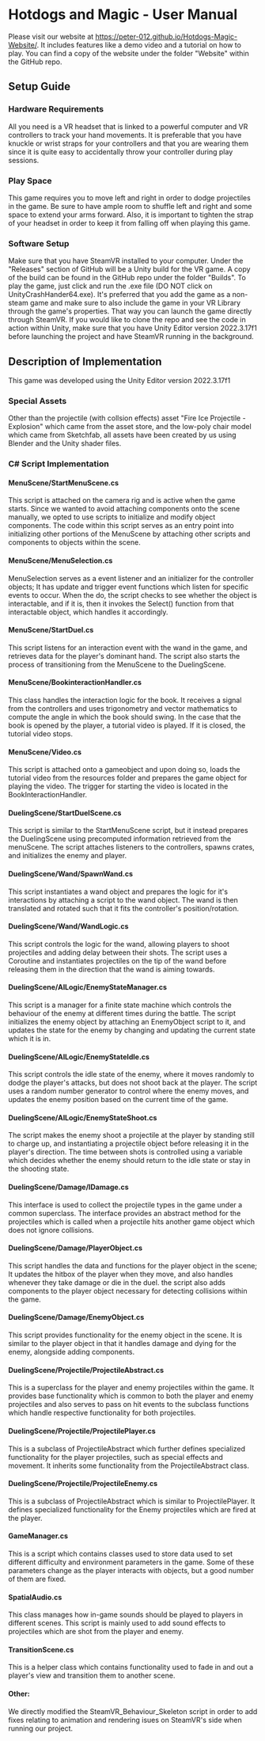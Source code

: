 # Hotdogs and Magic - User Manual

Please visit our website at https://peter-012.github.io/Hotdogs-Magic-Website/. It includes features like a demo video and a tutorial on how to play. You can find a copy of the website under the folder "Website" within the GitHub repo.

## Setup Guide

### Hardware Requirements
All you need is a VR headset that is linked to a powerful computer and VR controllers to track your hand movements. It is preferable that you have knuckle or wrist straps for your controllers and that you are wearing them since it is quite easy to accidentally throw your controller during play sessions.

### Play Space
This game requires you to move left and right in order to dodge projectiles in the game. Be sure to have ample room to shuffle left and right and some space to extend your arms forward. Also, it is important to tighten the strap of your headset in order to keep it from falling off when playing this game.

### Software Setup
Make sure that you have SteamVR installed to your computer. Under the "Releases" section of GitHub will be a Unity build for the VR game. A copy of the build can be found in the GitHub repo under the folder "Builds". To play the game, just click and run the .exe file (DO NOT click on UnityCrashHander64.exe). It's preferred that you add the game as a non-steam game and make sure to also include the game in your VR Library through the game's properties. That way you can launch the game directly through SteamVR. If you would like to clone the repo and see the code in action within Unity, make sure that you have Unity Editor version 2022.3.17f1 before launching the project and have SteamVR running in the background.

## Description of Implementation

This game was developed using the Unity Editor version 2022.3.17f1

### Special Assets
Other than the projectile (with collsion effects) asset "Fire Ice Projectile - Explosion" which came from the asset store, and the low-poly chair model which came from Sketchfab, all assets have been created by us using Blender and the Unity shader files.

### C# Script Implementation

#### MenuScene/StartMenuScene.cs
This script is attached on the camera rig and is active when the game starts. Since we wanted to avoid attaching components onto the scene manually, we opted to use scripts to initialize and modify object components. 
The code within this script serves as an entry point into initializing other portions of the MenuScene by attaching other scripts and components to objects within the scene.

#### MenuScene/MenuSelection.cs
MenuSelection serves as a event listener and an initializer for the controller objects; It has update and trigger event functions which listen for specific events to occur. 
When the do, the script checks to see whether the object is interactable, and if it is, then it invokes the Select() function from that interactable object, which handles it accordingly.

#### MenuScene/StartDuel.cs
This script listens for an interaction event with the wand in the game, and retrieves data for the player's dominant hand. The script also starts the process of transitioning from the MenuScene to the DuelingScene.

#### MenuScene/BookinteractionHandler.cs
This class handles the interaction logic for the book. It receives a signal from the controllers and uses trigonometry and vector mathematics to compute the angle in which the book should swing.
In the case that the book is opened by the player, a tutorial video is played. If it is closed, the tutorial video stops.

#### MenuScene/Video.cs
This script is attached onto a gameobject and upon doing so, loads the tutorial video from the resources folder and prepares the game object for playing the video. The trigger for starting the video is located in 
the BookInteractionHandler.

#### DuelingScene/StartDuelScene.cs
This script is similar to the StartMenuScene script, but it instead prepares the DuelingScene using precomputed information retrieved from the menuScene. 
The script attaches listeners to the controllers, spawns crates, and initializes the enemy and player.

#### DuelingScene/Wand/SpawnWand.cs
This script instantiates a wand object and prepares the logic for it's interactions by attaching a script to the wand object.
The wand is then translated and rotated such that it fits the controller's position/rotation.

#### DuelingScene/Wand/WandLogic.cs
This script controls the logic for the wand, allowing players to shoot projectiles and adding delay between their shots. The script uses a Coroutine and instantiates projectiles on the tip of the wand before
releasing them in the direction that the wand is aiming towards.

#### DuelingScene/AILogic/EnemyStateManager.cs
This script is a manager for a finite state machine which controls the behaviour of the enemy at different times during the battle. The script initializes the enemy object by attaching an EnemyObject script to it, and 
 updates the state for the enemy by changing and updating the current state which it is in.

#### DuelingScene/AILogic/EnemyStateIdle.cs
This script controls the idle state of the enemy, where it moves randomly to dodge the player's attacks, but does not shoot back at the player. The script uses a random number generator to control where the enemy moves, and updates
the enemy position based on the current time of the game.

#### DuelingScene/AILogic/EnemyStateShoot.cs
The script makes the enemy shoot a projectile at the player by standing still to charge up, and instantiating a projectile object before releasing it in the player's direction. The time between shots is controlled using a
variable which decides whether the enemy should return to the idle state or stay in the shooting state.

#### DuelingScene/Damage/IDamage.cs
This interface is used to collect the projectile types in the game under a common superclass. 
The interface provides an abstract method for the projectiles which is called when a projectile hits another game object which does not ignore collisions.

#### DuelingScene/Damage/PlayerObject.cs
This script handles the data and functions for the player object in the scene; It updates the hitbox of the player when they move, and also handles whenever they take damage or die in the duel.
 the script also adds components to the player object necessary for detecting collisions within the game.


#### DuelingScene/Damage/EnemyObject.cs
 This script provides functionality for the enemy object in the scene. It is similar to the player object in that it handles damage and dying for the enemy, alongside adding components.

#### DuelingScene/Projectile/ProjectileAbstract.cs
This is a superclass for the player and enemy projectiles within the game. It provides base functionality which is common to both the player and enemy projectiles and also serves to 
pass on hit events to the subclass functions which handle respective functionality for both projectiles.

#### DuelingScene/Projectile/ProjectilePlayer.cs
This is a subclass of ProjectileAbstract which further defines specialized functionality for the player projectiles, such as special effects and movement.
It inherits some functionality from the ProjectileAbstract class.

#### DuelingScene/Projectile/ProjectileEnemy.cs
This is a subclass of ProjectileAbstract which is similar to ProjectilePlayer. It defines specialized functionality for the Enemy projectiles which are fired at the player.

#### GameManager.cs
This is a script which contains classes used to store data used to set different difficulty and environment parameters in the game. Some of these parameters change as the player interacts with objects, but a good
number of them are fixed.

#### SpatialAudio.cs
This class manages how in-game sounds should be played to players in different scenes. This script is mainly used to add sound effects to projectiles which are shot from the player and enemy.

#### TransitionScene.cs
This is a helper class which contains functionality used to fade in and out a player's view and transition them to another scene.

#### Other:
We directly modified the SteamVR_Behaviour_Skeleton script in order to add fixes relating to animation and rendering isues on SteamVR's side when running our project. 
